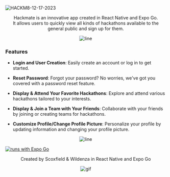 ![HACKM8-12-17-2023](https://github.com/scoxfield/HackM8/assets/117548573/a670bc3d-223a-49c8-9313-d59fa9d941f6)

<p align="center">
  Hackmate is an innovative app created in React Native and Expo Go. <br />
  It allows users to quickly view all kinds of hackathons available to the general public and sign up for them. <br />
</p>

<p align="center">
  <img src="https://github.com/scoxfield/HackM8/assets/117548573/b7c66338-846b-4006-a210-b3fe1542386c" alt="line">
</p>

### Features

- **Login and User Creation**: Easily create an account or log in to get started.

- **Reset Password**: Forgot your password? No worries, we've got you covered with a password reset feature.

- **Display & Attend Your Favorite Hackathons**: Explore and attend various hackathons tailored to your interests.

- **Display & Join a Team with Your Friends**: Collaborate with your friends by joining or creating teams for hackathons.

- **Customize Profile/Change Profile Picture**: Personalize your profile by updating information and changing your profile picture.


<p align="center">
  <img src="https://github.com/scoxfield/HackM8/assets/117548573/b7c66338-846b-4006-a210-b3fe1542386c" alt="line">
</p>

[![runs with Expo Go](https://img.shields.io/badge/Runs%20with%20Expo%20Go-000.svg?style=flat-square&logo=EXPO&labelColor=f3f3f3&logoColor=000)](https://expo.dev/client)
<p align="center">
  Created by Scoxfield & Wildenza in React Native and Expo Go
</p>


<p align="center">
  <img src="https://github.com/scoxfield/HackM8/assets/117548573/dbe17b26-48df-440c-9fef-5355bc6dcd29" alt="gif">
</p>


